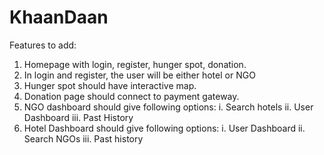 # KhaanDaan

Features to add:

1. Homepage with login, register, hunger spot, donation.
2. In login and register, the user will be either hotel or NGO
3. Hunger spot should have interactive map.
4. Donation page should connect to payment gateway.
5. NGO dashboard should give following options: 
  i. Search hotels
  ii. User Dashboard
  iii. Past History
6. Hotel Dashboard should give following options:
  i. User Dashboard
  ii. Search NGOs
  iii. Past history
